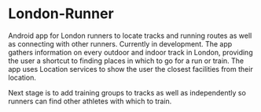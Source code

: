 # London-Runner
Android app for London runners to locate tracks and running routes as well as connecting with other runners. Currently in development.
The app gathers information on every outdoor and indoor track in London, providing the user a shortcut to finding places in which to 
go for a run or train. The app uses Location services to show the user the closest facilities from their location. 

Next stage is to add training groups to tracks as well as independently so runners can find other athletes with which to train.
